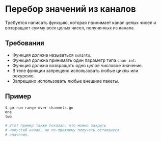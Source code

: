 # Перебор значений из каналов

Требуется написать функцию, которая принимает канал целых чисел и возвращает сумму всех целых чисел, полученных из канала.

## Требования

- Функция должна называться `sumInts`.
- Функция должна принимать один параметр типа `chan int`.
- Функция должна возвращать одно целое числовое значение.
- В теле функции запрещено использовать любые циклы или рекурсию.
- Запрещено использовать любые внешние пакеты.

## Пример

```sh
$ go run range-over-channels.go
one
two

# Этот пример также показал, что можно закрыть
# непустой канал, но по-прежнему получать оставшиеся
# значения.
```
